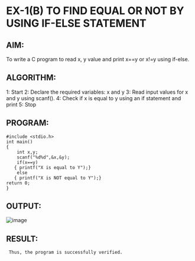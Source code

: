 # EX-1(B)   TO FIND EQUAL OR NOT BY USING IF-ELSE STATEMENT

## AIM:
   To write a C program to read x, y value and print x==y or x!=y using if-else.

## ALGORITHM:
1: Start
2: Declare the required variables: x and y
3: Read input values for x and y using scanf().
4: Check if x is equal to y using an if statement and print
5: Stop

## PROGRAM:
```
#include <stdio.h>
int main()
{
    int x,y;
    scanf("%d%d",&x,&y);
    if(x==y)
   { printf("X is equal to Y");}
    else
   { printf("X is NOT equal to Y");}
return 0;
}
```
## OUTPUT:
![image](https://github.com/Yuvaranithulasingam/EX-01-b/assets/121418522/da6820e5-ba34-43c1-91a0-d4d5e20702f3)

## RESULT:
     Thus, the program is successfully verified.

